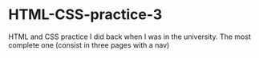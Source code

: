 # HTML-CSS-practice-3
HTML and CSS practice I did back when I was in the university. The most complete one (consist in three pages with a nav)
